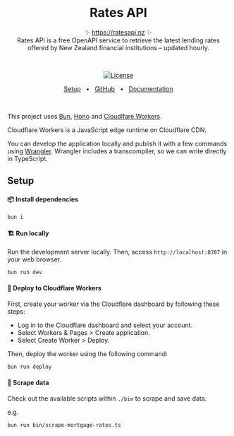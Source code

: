 <br />
<h1 align="center">
  Rates API
</h1>
<p align="center">
  ✨ <a href="https://ratesapi.nz">https://ratesapi.nz</a> ✨
  <br />
  Rates API is a free OpenAPI service to retrieve the latest lending rates offered by New Zealand financial institutions – updated hourly.
</p>
<br />

<p align="center">
  <a href="https://opensource.org/licenses/MIT" rel="nofollow"><img src="https://img.shields.io/github/license/decs/typeschema" alt="License"></a>
</p>
<p align="center">
  <a href="#setup">Setup</a>
  <span>&nbsp;&nbsp;•&nbsp;&nbsp;</span>
  <a href="https://github.com/simonbetton/ratesapi.nz">GitHub</a>
  <span>&nbsp;&nbsp;•&nbsp;&nbsp;</span>
  <a href="https://docs.ratesapi.nz">Documentation</a>
</p>
<br />

This project uses [Bun](https://bun.sh/), [Hono](https://hono.dev/) and [Cloudlfare Workers](https://workers.cloudflare.com/).

Cloudflare Workers is a JavaScript edge runtime on Cloudflare CDN.

You can develop the application locally and publish it with a few commands using [Wrangler](https://developers.cloudflare.com/workers/wrangler/).
Wrangler includes a transcompiler, so we can write directly in TypeScript.

<a id="setup"></a>

## Setup

#### 📦 Install dependencies

```zsh
bun i
```

#### 🏗️ Run locally

Run the development server locally. Then, access `http://localhost:8787` in your web browser.

```zsh
bun run dev
```

#### 🚀 Deploy to Cloudflare Workers

First, create your worker via the Cloudflare dashboard by following these steps:

- Log in to the Cloudflare dashboard and select your account.
- Select Workers & Pages > Create application.
- Select Create Worker > Deploy.

Then, deploy the worker using the following command:

```zsh
bun run deploy
```

#### 🔩 Scrape data

Check out the available scripts within `./bin` to scrape and save data.

e.g.

```zsh
bun run bin/scrape-mortgage-rates.ts
```
